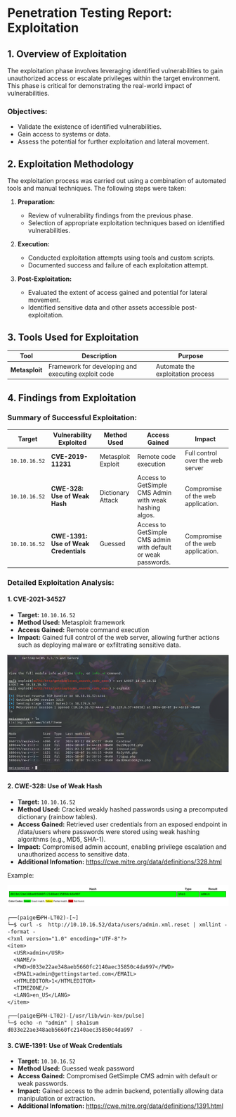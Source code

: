 # Penetration Testing Report: Exploitation

## 1. **Overview of Exploitation**
The exploitation phase involves leveraging identified vulnerabilities to gain unauthorized access or escalate privileges within the target environment. This phase is critical for demonstrating the real-world impact of vulnerabilities.

### **Objectives:**
- Validate the existence of identified vulnerabilities.
- Gain access to systems or data.
- Assess the potential for further exploitation and lateral movement.

## 2. **Exploitation Methodology**
The exploitation process was carried out using a combination of automated tools and manual techniques. The following steps were taken:

1. **Preparation:**
   - Review of vulnerability findings from the previous phase.
   - Selection of appropriate exploitation techniques based on identified vulnerabilities.

2. **Execution:**
   - Conducted exploitation attempts using tools and custom scripts.
   - Documented success and failure of each exploitation attempt.

3. **Post-Exploitation:**
   - Evaluated the extent of access gained and potential for lateral movement.
   - Identified sensitive data and other assets accessible post-exploitation.

## 3. **Tools Used for Exploitation**

| **Tool**          | **Description**                                                                 | **Purpose**                               |
| ----------------- | ------------------------------------------------------------------------------- | ----------------------------------------- |
| **Metasploit**    | Framework for developing and executing exploit code                             | Automate the exploitation process         |

## 4. **Findings from Exploitation**

### **Summary of Successful Exploitation:**

| **Target**    | **Vulnerability Exploited**           | **Method Used**    | **Access Gained**                                             | **Impact**                         |
| ------------- | ------------------------------------- | ------------------ | ------------------------------------------------------------- | ---------------------------------- |
| `10.10.16.52` | **CVE-2019-11231**                    | Metasploit Exploit | Remote code execution                                         | Full control over the web server   |
| `10.10.16.52` | **CWE-328: Use of Weak Hash**         | Dictionary Attack  | Access to GetSimple CMS Admin with weak hashing algos.        | Compromise of the web application. |
| `10.10.16.52` | **CWE-1391: Use of Weak Credentials** | Guessed            | Access to GetSimple CMS admin with default or weak passwords. | Compromise of the web application. |

### **Detailed Exploitation Analysis:**

#### 1. **CVE-2021-34527**
- **Target:** `10.10.16.52`
- **Method Used:** Metasploit framework
- **Access Gained:** Remote command execution
- **Impact:** Gained full control of the web server, allowing further actions such as deploying malware or exfiltrating sensitive data.

![Screenshot of Exploit \\CVE-2021-34527](<../20241007-M77S859-Notes/2. Recon/Images/Pasted image 20241007144838.png>)
#### 2. **CWE-328: Use of Weak Hash**
- **Target:** `10.10.16.52`
- **Method Used:** Cracked weakly hashed passwords using a precomputed dictionary (rainbow tables).
- **Access Gained:** Retrieved user credentials from an exposed endpoint in /data/users where passwords were stored using weak hashing algorithms (e.g., MD5, SHA-1).
- **Impact:** Compromised admin account, enabling privilege escalation and unauthorized access to sensitive data.
- **Additional Infomation:** https://cwe.mitre.org/data/definitions/328.html 

Example:

![../20241007-M77S859-Notes/2. Recon/Images/Pasted image 20241007223741.png](<../20241007-M77S859-Notes/2. Recon/Images/Pasted image 20241007223741.png>)

```console
┌──(paige㉿PH-LT02)-[~]
└─$ curl -s  http://10.10.16.52/data/users/admin.xml.reset | xmllint --format - 
<?xml version="1.0" encoding="UTF-8"?>
<item>
  <USR>admin</USR>
  <NAME/>
  <PWD>d033e22ae348aeb5660fc2140aec35850c4da997</PWD>
  <EMAIL>admin@gettingstarted.com</EMAIL>
  <HTMLEDITOR>1</HTMLEDITOR>
  <TIMEZONE/>
  <LANG>en_US</LANG>
</item>
```

```console
┌──(paige㉿PH-LT02)-[/usr/lib/win-kex/pulse]                                  
└─$ echo -n "admin" | sha1sum
d033e22ae348aeb5660fc2140aec35850c4da997  -
```
#### 3. **CWE-1391: Use of Weak Credentials**
- **Target:** `10.10.16.52`
- **Method Used:** Guessed weak password 
- **Access Gained:** Compromised GetSimple CMS admin with default or weak passwords.
- **Impact:** Gained access to the admin backend, potentially allowing data manipulation or extraction.
- **Additional Infomation:** https://cwe.mitre.org/data/definitions/1391.html 


